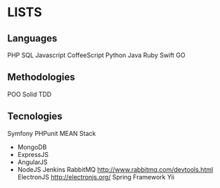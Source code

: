 # LISTS

## Languages
PHP
SQL
Javascript
CoffeeScript
Python
Java
Ruby
Swift
GO

## Methodologies
POO
Solid
TDD

## Tecnologies
Symfony
PHPunit
MEAN Stack
  * MongoDB
  * ExpressJS
  * AngularJS
  * NodeJS
Jenkins
RabbitMQ http://www.rabbitmq.com/devtools.html
ElectronJS http://electronjs.org/
Spring Framework
Yii
